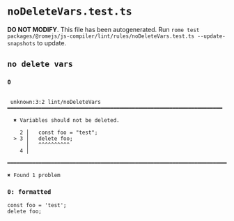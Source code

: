 # `noDeleteVars.test.ts`

**DO NOT MODIFY**. This file has been autogenerated. Run `rome test packages/@romejs/js-compiler/lint/rules/noDeleteVars.test.ts --update-snapshots` to update.

## `no delete vars`

### `0`

```

 unknown:3:2 lint/noDeleteVars ━━━━━━━━━━━━━━━━━━━━━━━━━━━━━━━━━━━━━━━━━━━━━━━━━━━━━━━━━━━━━━━━━━━━━

  ✖ Variables should not be deleted.

    2 │   const foo = "test";
  > 3 │   delete foo;
      │   ^^^^^^^^^^ 
    4 │   

━━━━━━━━━━━━━━━━━━━━━━━━━━━━━━━━━━━━━━━━━━━━━━━━━━━━━━━━━━━━━━━━━━━━━━━━━━━━━━━━━━━━━━━━━━━━━━━━━━━━

✖ Found 1 problem

```

### `0: formatted`

```
const foo = 'test';
delete foo;

```
